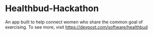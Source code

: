 # Healthbud-Hackathon
An app built to help connect women who share the common goal of exercising.  To see more, visit https://devpost.com/software/healthbud 
